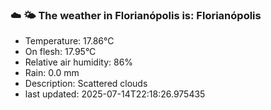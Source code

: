 ### ☁️ 🌤️  The weather in Florianópolis is: Florianópolis

- Temperature: 17.86°C
- On flesh: 17.95°C
- Relative air humidity: 86%
- Rain: 0.0 mm
- Description: Scattered clouds
- last updated: 2025-07-14T22:18:26.975435

